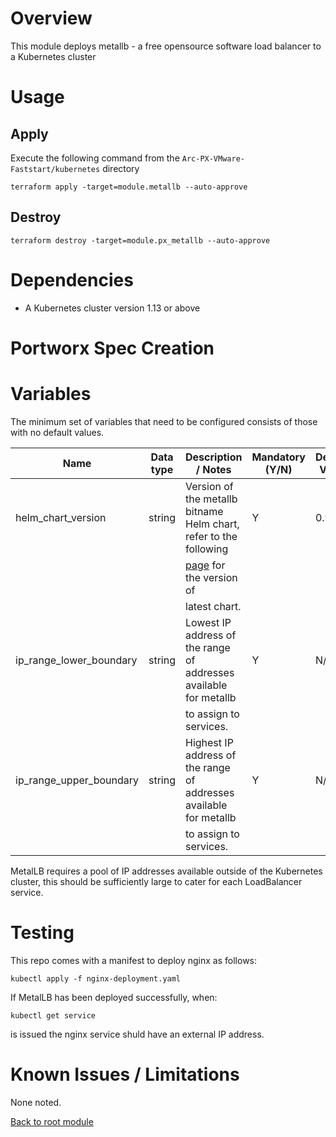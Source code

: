 # Overview

This module deploys metallb - a free opensource software load balancer to a Kubernetes cluster

# Usage

## Apply

Execute the following command from the `Arc-PX-VMware-Faststart/kubernetes` directory
```
terraform apply -target=module.metallb --auto-approve 
```

## Destroy

```
terraform destroy -target=module.px_metallb --auto-approve 
```

# Dependencies

- A Kubernetes cluster version 1.13 or above 

# Portworx Spec Creation

# Variables

The minimum set of variables that need to be configured consists of those with no default values.

| Name                          | Data type | Description / Notes                                                 | Mandatory (Y/N) | Default Value                   |
|-------------------------------|-----------|---------------------------------------------------------------------|-----------------|---------------------------------|
| helm_chart_version            | string    | Version of the metallb bitname Helm chart, refer to the following   |        Y        | 0.9.5                           |
|                               |           | [page](https://bitnami.com/stack/metallb/helm) for the version of   |                 |                                 |
|                               |           | latest chart.                                                       |                 |                                 |
| ip_range_lower_boundary       | string    | Lowest IP address of the range of addresses available for metallb   |        Y        | N/A                             |
|                               |           | to assign to services.                                              |                 |                                 |
| ip_range_upper_boundary       | string    | Highest IP address of the range of addresses available for metallb  |        Y        | N/A                             |
|                               |           | to assign to services.                                              |                 |                                 |

MetalLB requires a pool of IP addresses available outside of the Kubernetes cluster, this should be sufficiently large to cater for each LoadBalancer service.

# Testing

This repo comes with a manifest to deploy nginx as follows:
```
kubectl apply -f nginx-deployment.yaml
```
If MetalLB has been deployed successfully, when:
```
kubectl get service
```
is issued the nginx service shuld have an external IP address.

# Known Issues / Limitations

None noted.

[Back to root module](https://github.com/PureStorage-OpenConnect/arc-px-vmware-faststart/blob/main/README.md)
